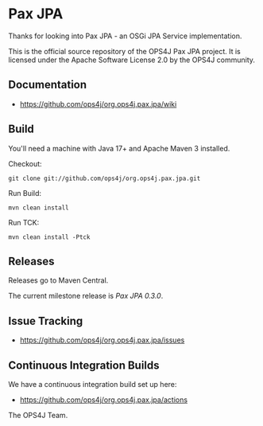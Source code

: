 ﻿Pax JPA
=======

Thanks for looking into Pax JPA - an OSGi JPA Service implementation. 

This is the official source repository of the OPS4J Pax JPA project.
It is licensed under the Apache Software License 2.0 by the OPS4J community.

## Documentation

* https://github.com/ops4j/org.ops4j.pax.jpa/wiki

## Build

You'll need a machine with Java 17+ and Apache Maven 3 installed.

Checkout:

    git clone git://github.com/ops4j/org.ops4j.pax.jpa.git

Run Build:

    mvn clean install
    
Run TCK:

    mvn clean install -Ptck

## Releases

Releases go to Maven Central.

The current milestone release is *Pax JPA 0.3.0*.

## Issue Tracking

* https://github.com/ops4j/org.ops4j.pax.jpa/issues

## Continuous Integration Builds

We have a continuous integration build set up here:

* https://github.com/ops4j/org.ops4j.pax.jpa/actions

The OPS4J Team.

